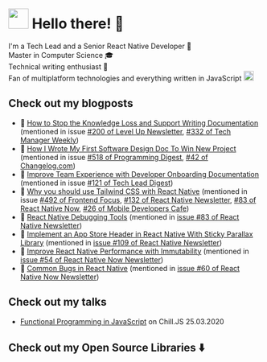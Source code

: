# <img width="40px" src="https://cdn0.iconfinder.com/data/icons/famous-character-vol-1-colored/48/JD-06-512.png" /> Hello there! 👋

I'm a Tech Lead and a Senior React Native Developer 📱</br>
Master in Computer Science 🎓</br>
Technical writing enthusiast  📖</br>
Fan of multiplatform technologies and everything written in JavaScript
<img width="20px" src="https://upload.wikimedia.org/wikipedia/commons/9/99/Unofficial_JavaScript_logo_2.svg" />

## Check out my blogposts

* 📖 [How to Stop the Knowledge Loss and Support Writing Documentation](https://www.idaszak.com/posts/stop-knowledge-loss/) (mentioned in issue [#200 of Level Up Newsletter](https://9nwl1.r.a.d.sendibm1.com/mk/mr/WATyyaCcYhAj4RmdnLSc5wf25xM6FhgfcHi3lIObMxsTUUtTtC0UhlWZRm8GHQH1HDuqwlcBDAy6wjunXI5E3CVuiUKz6gb8KGVtsoFU0Kt_u0H0R6RR6qrVBN9Bqo8eo0ZZMuc), [#332 of Tech Manager Weekly](https://www.techmanagerweekly.com/tmw-332/))
* 📖 [How I Wrote My First Software Design Doc To Win New Project](https://www.idaszak.com/posts/first-software-design-doc/) (mentioned in issue [#518 of Programming Digest](https://programmingdigest.net/digests/1602), [#42 of Changelog.com](https://changelog.com/news/42/email))
* 📖 [Improve Team Experience with Developer Onboarding Documentation](https://www.idaszak.com/posts/developer-onboarding-documentation/) (mentioned in issue [#121 of Tech Lead Digest](https://techleaddigest.net/digests/1475))
* 📖 [Why you should use Tailwind CSS with React Native](https://blog.logrocket.com/why-you-should-use-tailwind-css-with-react-native/) (mentioned in issue [#492 of Frontend Focus](https://frontendfoc.us/issues/492), [#132 of React Native Newsletter](https://us3.campaign-archive.com/?u=78d9e37a94fa0b522939163d4&id=f8b8d4411a), [#83 of React Native Now](https://web.archive.org/web/20220706061001/https://reactnativenow.com/issues/83), [#26 of Mobile Developers Cafe](https://archive.mobiledeveloperscafe.com/p/26))
* 📖 [React Native Debugging Tools](https://www.netguru.com/codestories/react-native-debugging-tools) (mentioned in [issue #83 of React Native Newsletter](https://mailchi.mp/267d2d93c72c/react-native-newsletter-1260157?e=884b22d9aa))
* 📖 [Implement an App Store Header in React Native With Sticky Parallax Library](https://www.netguru.com/codestories/implement-an-app-store-header-in-react-native-with-sticky-parallax-library) (mentioned in [issue #109 of React Native Newsletter](https://mailchi.mp/5d38295bf1cc/react-native-newsletter-1260262?e=d5304e7eeb))
* 📖 [Improve React Native Performance with Immutability](https://blog.logrocket.com/improve-react-native-performance-with-immutability/) (mentioned in [issue #54 of React Native Now Newsletter](https://web.archive.org/web/20220528131910/https://reactnativenow.com/issues/54))
* 📖 [Common Bugs in React Native](https://blog.logrocket.com/common-bugs-in-react-native/) (mentioned in [issue #60 of React Native Now Newsletter](https://web.archive.org/web/20220528143751/https://reactnativenow.com/issues/60))

## Check out my talks
* [Functional Programming in JavaScript](https://www.youtube.com/watch?v=02JJUgaDvnk&feature=youtu.be&t=131) on Chill.JS 25.03.2020

## Check out my Open Source Libraries  ⬇️
